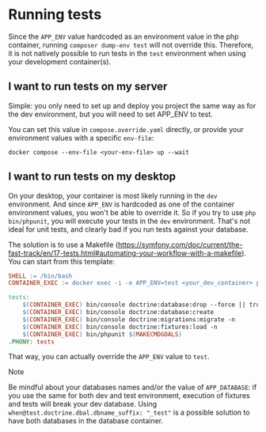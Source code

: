 # Running tests

Since the `APP_ENV` value hardcoded as an environment value in the php container,
running `composer dump-env test` will not override this. Therefore, it is not natively possible
to run tests in the `test` environment when using your development container(s).

## I want to run tests on my server

Simple: you only need to set up and deploy you project the same way as for the dev environment,
but you will need to set APP_ENV to test.

You can set this value in `compose.override.yaml` directly, or provide your environment values
with a specific `env-file`:

```
docker compose --env-file <your-env-file> up --wait
```

## I want to run tests on my desktop

On your desktop, your container is most likely running in the `dev` environment.
And since `APP_ENV` is hardcoded as one of the container environment values,
you won't be able to override it.
So if you try to use `php bin/phpunit`, you will execute your tests in the
`dev` environment. That's not ideal for unit tests, and clearly bad if you run
tests against your database.

The solution is to use a Makefile
(https://symfony.com/doc/current/the-fast-track/en/17-tests.html#automating-your-workflow-with-a-makefile).
You can start from this template:

```makefile
SHELL := /bin/bash
CONTAINER_EXEC := docker exec -i -e APP_ENV=test <your_dev_container> php

tests:
	$(CONTAINER_EXEC) bin/console doctrine:database:drop --force || true
	$(CONTAINER_EXEC) bin/console doctrine:database:create
	$(CONTAINER_EXEC) bin/console doctrine:migrations:migrate -n
	$(CONTAINER_EXEC) bin/console doctrine:fixtures:load -n
	$(CONTAINER_EXEC) bin/phpunit $(MAKECMDGOALS)
.PHONY: tests
```

That way, you can actually override the `APP_ENV` value to `test`.

> [!NOTE]
>
> Be mindful about your databases names and/or the value of `APP_DATABASE`:
> if you use the same for both dev and test environment, execution of fixtures
> and tests will break your dev database.
> Using `when@test.doctrine.dbal.dbname_suffix: "_test"` is a possible solution
> to have both databases in the database container.
